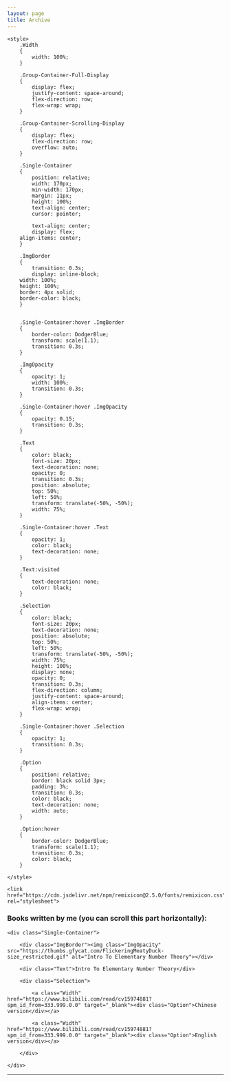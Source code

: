 ```yaml
---
layout: page
title: Archive
---
```


<head>

	<style>
		.Width
		{
			width: 100%;
		}

		.Group-Container-Full-Display
		{
			display: flex;
			justify-content: space-around;
			flex-direction: row;
			flex-wrap: wrap;
		}

		.Group-Container-Scrolling-Display
		{
			display: flex;
			flex-direction: row;
			overflow: auto;
		}

		.Single-Container
		{
			position: relative;
			width: 170px;
			min-width: 170px;
			margin: 11px;
			height: 100%;
			text-align: center;
			cursor: pointer;

			text-align: center;
			display: flex;
	    align-items: center;
		}

		.ImgBorder
		{
			transition: 0.3s;
			display: inline-block;
	    width: 100%;
	    height: 100%;
	    border: 4px solid;
	    border-color: black;
		}


		.Single-Container:hover .ImgBorder
		{
			border-color: DodgerBlue;
			transform: scale(1.1);
			transition: 0.3s;
		}

		.ImgOpacity
		{
			opacity: 1;
			width: 100%;
			transition: 0.3s;
		}

		.Single-Container:hover .ImgOpacity
		{
			opacity: 0.15;
			transition: 0.3s;
		}

		.Text
		{
			color: black;
			font-size: 20px;
			text-decoration: none;
			opacity: 0;
			transition: 0.3s;
			position: absolute;
			top: 50%;
			left: 50%;
			transform: translate(-50%, -50%);
			width: 75%;
		}

		.Single-Container:hover .Text
		{
			opacity: 1;
			color: black;
			text-decoration: none;
		}

		.Text:visited
		{
			text-decoration: none;
			color: black;
		}

		.Selection
		{
			color: black;
			font-size: 20px;
			text-decoration: none;
			position: absolute;
			top: 50%;
			left: 50%;
			transform: translate(-50%, -50%);
			width: 75%;
			height: 100%;
			display: none;
			opacity: 0;
			transition: 0.3s;
			flex-direction: column;
			justify-content: space-around;
			align-items: center;
			flex-wrap: wrap;
		}

		.Single-Container:hover .Selection
		{
			opacity: 1;
			transition: 0.3s;
		}

		.Option
		{
			position: relative;
			border: black solid 3px;
			padding: 3%;
			transition: 0.3s;
			color: black;
			text-decoration: none;
			width: auto;
		}

		.Option:hover
		{
			border-color: DodgerBlue;
			transform: scale(1.1);
			transition: 0.3s;
			color: black;
		}

	</style>

	<link href="https://cdn.jsdelivr.net/npm/remixicon@2.5.0/fonts/remixicon.css" rel="stylesheet">

</head>

### <i class="ri-book-fill"></i> Books written by me (you can scroll this part horizontally):

<!-- The whole display part for Scrolling-Display -->
<div class="Group-Container-Scrolling-Display">

	<div class="Single-Container">

		<div class="ImgBorder"><img class="ImgOpacity" src="https://thumbs.gfycat.com/FlickeringMeatyDuck-size_restricted.gif" alt="Intro To Elementary Number Theory"></div>

		<div class="Text">Intro To Elementary Number Theory</div>

		<div class="Selection">

			<a class="Width" href="https://www.bilibili.com/read/cv15974881?spm_id_from=333.999.0.0" target="_blank"><div class="Option">Chinese version</div></a>

			<a class="Width" href="https://www.bilibili.com/read/cv15974881?spm_id_from=333.999.0.0" target="_blank"><div class="Option">English version</div></a>

		</div>

	</div>

</div>

<hr>


<script>

	<!-- Toggle Display (none <-> block) -->
	var x = document.getElementsByClassName("Text");
	var y = document.getElementsByClassName("Selection");
	var z = document.getElementsByClassName("Single-Container");

	for (var i = 0, len = x.length; i < len; i++)
	{
		(function(index){
			z[i].onclick = function(){

			  if (x[index].style.display === "none")
				{
			    x[index].style.display = "flex";
	        y[index].style.display = "none";
			  }

				else
				{
			    x[index].style.display = "none";
	        y[index].style.display = "flex";
			  }

			}

		})(i);

	}

</script>



<script src="https://giscus.app/client.js"
        data-repo="Deep0Thinking/Deep0thinking.github.io"
        data-repo-id="R_kgDOHLLlWQ"
        data-category="General"
        data-category-id="DIC_kwDOHLLlWc4CShS4"
        data-mapping="pathname"
        data-strict="0"
        data-reactions-enabled="1"
        data-emit-metadata="0"
        data-input-position="top"
        data-theme="light"
        data-lang="en"
        data-loading="lazy"
        crossorigin="anonymous"
        async>
</script>
